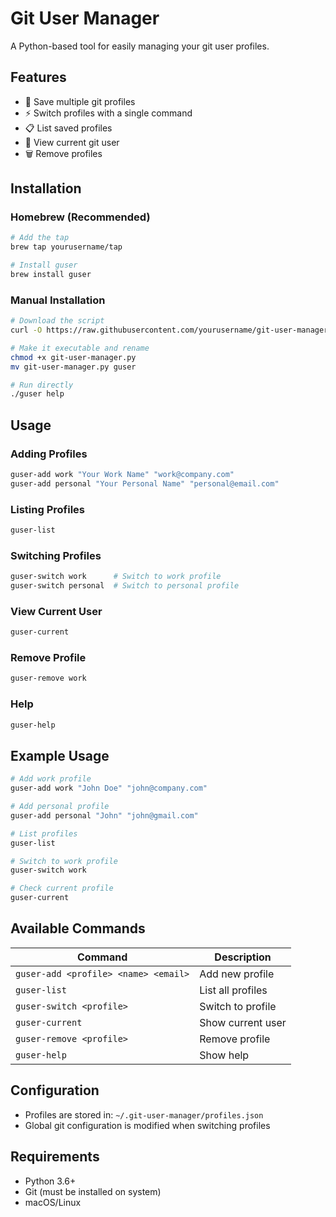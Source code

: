 # Git User Manager

A Python-based tool for easily managing your git user profiles.

## Features

- 🔄 Save multiple git profiles
- ⚡ Switch profiles with a single command  
- 📋 List saved profiles
- 👤 View current git user
- 🗑️ Remove profiles

## Installation

### Homebrew (Recommended)
```bash
# Add the tap
brew tap yourusername/tap

# Install guser
brew install guser
```

### Manual Installation
```bash
# Download the script
curl -O https://raw.githubusercontent.com/yourusername/git-user-manager/main/git-user-manager.py

# Make it executable and rename
chmod +x git-user-manager.py
mv git-user-manager.py guser

# Run directly
./guser help
```

## Usage

### Adding Profiles
```bash
guser-add work "Your Work Name" "work@company.com"
guser-add personal "Your Personal Name" "personal@email.com"
```

### Listing Profiles
```bash
guser-list
```

### Switching Profiles
```bash
guser-switch work      # Switch to work profile
guser-switch personal  # Switch to personal profile
```

### View Current User
```bash
guser-current
```

### Remove Profile
```bash
guser-remove work
```

### Help
```bash
guser-help
```

## Example Usage

```bash
# Add work profile
guser-add work "John Doe" "john@company.com"

# Add personal profile  
guser-add personal "John" "john@gmail.com"

# List profiles
guser-list

# Switch to work profile
guser-switch work

# Check current profile
guser-current
```

## Available Commands

| Command | Description |
|---------|-------------|
| `guser-add <profile> <name> <email>` | Add new profile |
| `guser-list` | List all profiles |
| `guser-switch <profile>` | Switch to profile |
| `guser-current` | Show current user |
| `guser-remove <profile>` | Remove profile |
| `guser-help` | Show help |

## Configuration

- Profiles are stored in: `~/.git-user-manager/profiles.json`
- Global git configuration is modified when switching profiles

## Requirements

- Python 3.6+
- Git (must be installed on system)
- macOS/Linux
